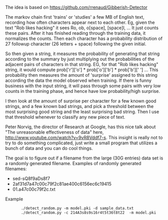 The idea is based on https://github.com/rrenaud/Gibberish-Detector

The markov chain first 'trains' or 'studies' a few MB of English text, recording how often characters appear next to each other. Eg, given the text "Rob likes hacking" it sees Ro, ob, o[space], [space]l, ... It just counts these pairs. After it has finished reading through the training data, it normalizes the counts. Then each character has a probability distribution of 27 followup character (26 letters + space) following the given initial.

So then given a string, it measures the probability of generating that string according to the summary by just multiplying out the probabilities of the adjacent pairs of characters in that string. EG, for that "Rob likes hacking" string, it would compute prob['r']['o'] * prob['o']['b'] * prob['b'][' '] ... This probability then measures the amount of 'surprise' assigned to this string according the data the model observed when training. If there is funny business with the input string, it will pass through some pairs with very low counts in the training phase, and hence have low probability/high surprise.

I then look at the amount of surprise per character for a few known good strings, and a few known bad strings, and pick a threshold between the most surprising good string and the least surprising bad string. Then I use that threshold whenever to classify any new piece of text.

Peter Norvig, the director of Research at Google, has this nice talk about "The unreasonable effectiveness of data" here, http://www.youtube.com/watch?v=9vR8Vddf7-s. This insight is really not to try to do something complicated, just write a small program that utilizes a bunch of data and you can do cool things.


The goal is to figure out if a filename from the large (30G entries) data set is a randomly generated filename. Examples of randomly generated filenames:
* sed-sQ8f9aDs8f7
* 2af31d7a47c00c79f2c81ae400c6156ec6c19415
* 01.a47c00c79f2c.txt


Example

           ./detect_random.py -m model.pki -d sample_data.txt   
           ./detect_random.py -c 214A3s8s9s16r4t5t36t8t22  -m model.pki
